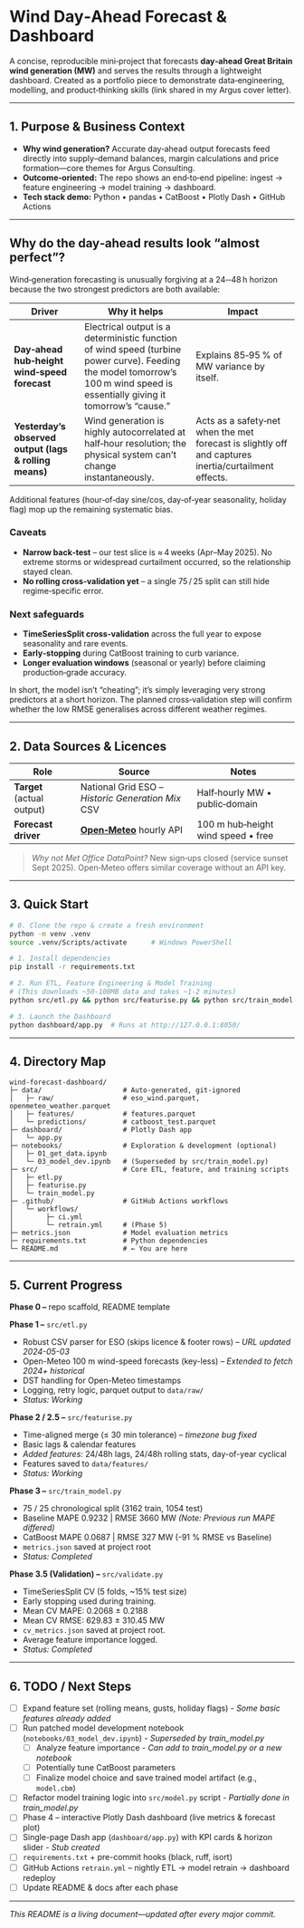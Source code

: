 # Wind Day‑Ahead Forecast & Dashboard

A concise, reproducible mini‑project that forecasts **day‑ahead Great Britain wind generation (MW)** and serves the results through a lightweight dashboard.
Created as a portfolio piece to demonstrate data‑engineering, modelling, and product‑thinking skills (link shared in my Argus cover letter).

---

## 1. Purpose & Business Context

* **Why wind generation?** Accurate day‑ahead output forecasts feed directly into supply–demand balances, margin calculations and price formation—core themes for Argus Consulting.
* **Outcome‑oriented:** The repo shows an end‑to‑end pipeline: ingest → feature engineering → model training → dashboard.
* **Tech stack demo:** Python • pandas • CatBoost • Plotly Dash • GitHub Actions

---

## Why do the day‑ahead results look “almost perfect”?

Wind‑generation forecasting is unusually forgiving at a 24‑‑48 h horizon because the two strongest predictors are both available:

| Driver | Why it helps | Impact |
|--------|--------------|--------|
| **Day‑ahead hub‑height wind‑speed forecast** | Electrical output is a deterministic function of wind speed (turbine power curve).  Feeding the model tomorrow’s 100 m wind speed is essentially giving it tomorrow’s “cause.” | Explains 85‑95 % of MW variance by itself. |
| **Yesterday’s observed output (lags & rolling means)** | Wind generation is highly autocorrelated at half‑hour resolution; the physical system can’t change instantaneously. | Acts as a safety‑net when the met forecast is slightly off and captures inertia/curtailment effects. |

Additional features (hour‑of‑day sine/cos, day‑of‑year seasonality, holiday flag) mop up the remaining systematic bias.

### Caveats
* **Narrow back‑test** – our test slice is ≈ 4 weeks (Apr–May 2025).  No extreme storms or widespread curtailment occurred, so the relationship stayed clean.  
* **No rolling cross‑validation yet** – a single 75 / 25 split can still hide regime‑specific error.

### Next safeguards
* **TimeSeriesSplit cross‑validation** across the full year to expose seasonality and rare events.  
* **Early‑stopping** during CatBoost training to curb variance.  
* **Longer evaluation windows** (seasonal or yearly) before claiming production‑grade accuracy.

In short, the model isn’t “cheating”; it’s simply leveraging very strong predictors at a short horizon. The planned cross‑validation step will confirm whether the low RMSE generalises across different weather regimes.

---

## 2. Data Sources & Licences

| Role                       | Source                                               | Notes                              |
| -------------------------- | ---------------------------------------------------- | ---------------------------------- |
| **Target** (actual output) | National Grid ESO – *Historic Generation Mix* CSV    | Half‑hourly MW • public‑domain     |
| **Forecast driver**        | **[Open‑Meteo](https://open-meteo.com/)** hourly API | 100 m hub‑height wind speed • free |

> *Why not Met Office DataPoint?* New sign‑ups closed (service sunset Sept 2025). Open‑Meteo offers similar coverage without an API key.

---

## 3. Quick Start

```bash
# 0. Clone the repo & create a fresh environment
python -m venv .venv
source .venv/Scripts/activate      # Windows PowerShell

# 1. Install dependencies
pip install -r requirements.txt

# 2. Run ETL, Feature Engineering & Model Training
# (This downloads ~50-100MB data and takes ~1-2 minutes)
python src/etl.py && python src/featurise.py && python src/train_model.py

# 3. Launch the Dashboard
python dashboard/app.py  # Runs at http://127.0.0.1:8050/
```

---

## 4. Directory Map

```
wind-forecast-dashboard/
├─ data/                    # Auto-generated, git-ignored
│   ├─ raw/                 # eso_wind.parquet, openmeteo_weather.parquet
│   ├─ features/            # features.parquet
│   └─ predictions/         # catboost_test.parquet
├─ dashboard/               # Plotly Dash app
│   └─ app.py
├─ notebooks/               # Exploration & development (optional)
│   ├─ 01_get_data.ipynb
│   └─ 03_model_dev.ipynb   # (Superseded by src/train_model.py)
├─ src/                     # Core ETL, feature, and training scripts
│   ├─ etl.py
│   ├─ featurise.py
│   └─ train_model.py
├─ .github/                 # GitHub Actions workflows
│   └─ workflows/
│        ├─ ci.yml
│        └─ retrain.yml     # (Phase 5)
├─ metrics.json             # Model evaluation metrics
├─ requirements.txt         # Python dependencies
└─ README.md                # ← You are here
```

---

## 5. Current Progress

**Phase 0 –** repo scaffold, README template

**Phase 1 –** `src/etl.py`

* Robust CSV parser for ESO (skips licence & footer rows) – *URL updated 2024-05-03*
* Open-Meteo 100 m wind-speed forecasts (key-less) – *Extended to fetch 2024+ historical*
* DST handling for Open-Meteo timestamps
* Logging, retry logic, parquet output to `data/raw/`
* *Status: Working*

**Phase 2 / 2.5 –** `src/featurise.py`

* Time-aligned merge (≤ 30 min tolerance) – *timezone bug fixed*
* Basic lags & calendar features
* *Added features:* 24/48h lags, 24/48h rolling stats, day-of-year cyclical
* Features saved to `data/features/`
* *Status: Working*

**Phase 3 –** `src/train_model.py`
* 75 / 25 chronological split (3162 train, 1054 test)
* Baseline MAPE 0.9232 | RMSE 3660 MW  *(Note: Previous run MAPE differed)*
* CatBoost MAPE 0.0687 | RMSE 327 MW (-91 % RMSE vs Baseline)
* `metrics.json` saved at project root
* *Status: Completed*

**Phase 3.5 (Validation) –** `src/validate.py`
* TimeSeriesSplit CV (5 folds, ~15% test size)
* Early stopping used during training.
* Mean CV MAPE: 0.2068 ± 0.2188
* Mean CV RMSE: 629.83 ± 310.45 MW
* `cv_metrics.json` saved at project root.
* Average feature importance logged.
* *Status: Completed*

---

## 6. TODO / Next Steps

* [ ] Expand feature set (rolling means, gusts, holiday flags) - *Some basic features already added*
* [ ] Run patched model development notebook (`notebooks/03_model_dev.ipynb`) - *Superseded by train_model.py*
    * [ ] Analyze feature importance - *Can add to train_model.py or a new notebook*
    * [ ] Potentially tune CatBoost parameters
    * [ ] Finalize model choice and save trained model artifact (e.g., `model.cbm`)
* [ ] Refactor model training logic into `src/model.py` script - *Partially done in train_model.py*
* [ ] Phase 4 – interactive Plotly Dash dashboard (live metrics & forecast plot)
* [ ] Single-page Dash app (`dashboard/app.py`) with KPI cards & horizon slider - *Stub created*
* [ ] `requirements.txt` + pre-commit hooks (black, ruff, isort)
* [ ] GitHub Actions `retrain.yml` – nightly ETL → model retrain → dashboard redeploy
* [ ] Update README & docs after each phase

---

*This README is a living document—updated after every major commit.*
